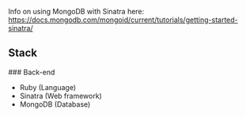 
Info on using MongoDB with Sinatra here: https://docs.mongodb.com/mongoid/current/tutorials/getting-started-sinatra/

## Stack

### Back-end

- Ruby (Language)
- Sinatra (Web framework)
- MongoDB (Database)